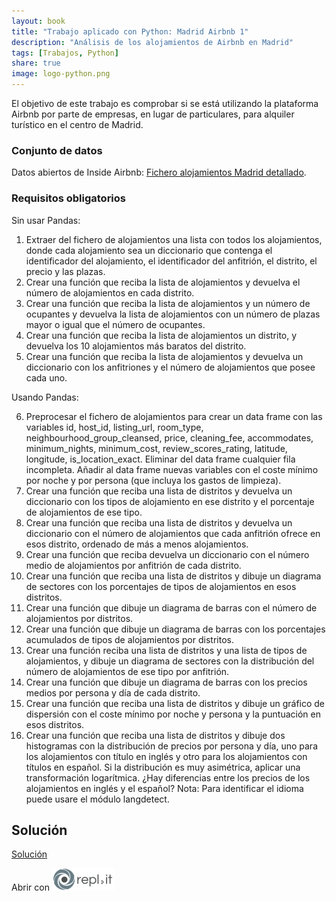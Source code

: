 ```yaml
---
layout: book
title: "Trabajo aplicado con Python: Madrid Airbnb 1"
description: "Análisis de los alojamientos de Airbnb en Madrid"
tags: [Trabajos, Python]
share: true
image: logo-python.png
---
```


El objetivo de este trabajo es comprobar si se está utilizando la plataforma Airbnb por parte de empresas, en lugar de particulares, para alquiler turístico en el centro de Madrid.

### Conjunto de datos

Datos abiertos de Inside Airbnb: <a href="../datos/madrid-airbnb-listings.csv">Fichero alojamientos Madrid detallado</a>.

### Requisitos obligatorios

Sin usar Pandas:

1. Extraer del fichero de alojamientos una lista con todos los alojamientos, donde cada alojamiento sea un diccionario que contenga el identificador del alojamiento, el identificador del anfitrión, el distrito, el precio y las plazas.
2. Crear una función que reciba la lista de alojamientos y devuelva el número de alojamientos en cada distrito.
3. Crear una función que reciba la lista de alojamientos y un número de ocupantes y devuelva la lista de alojamientos con un número de plazas mayor o igual que el número de ocupantes.
4. Crear una función que reciba la lista de alojamientos un distrito, y devuelva los 10 alojamientos más baratos del distrito.
5. Crear una función que reciba la lista de alojamientos y devuelva un diccionario con los anfitriones y el número de alojamientos que posee cada uno.

Usando Pandas:

6. Preprocesar el fichero de alojamientos para crear un data frame con las variables id, host_id, listing_url, room_type, neighbourhood_group_cleansed, price, cleaning_fee, accommodates, minimum_nights, minimum_cost, review_scores_rating, latitude, longitude, is_location_exact. Eliminar del data frame cualquier fila incompleta. Añadir al data frame nuevas variables con el coste mínimo por noche y por persona (que incluya los gastos de limpieza).
7. Crear una función que reciba una lista de distritos y devuelva un diccionario con los tipos de alojamiento en ese distrito y el porcentaje de alojamientos de ese tipo.
8. Crear una función que reciba una lista de distritos y devuelva un diccionario con el número de alojamientos que cada anfitrión ofrece en esos distrito, ordenado de más a menos alojamientos.
9. Crear una función que reciba devuelva un diccionario con el número medio de alojamientos por anfitrión de cada distrito.
10. Crear una función que reciba una lista de distritos y dibuje un diagrama de sectores con los porcentajes de tipos de alojamientos en esos distritos.
11. Crear una función que dibuje un diagrama de barras con el número de alojamientos por distritos.
12. Crear una función que dibuje un diagrama de barras con los porcentajes acumulados de tipos de alojamientos por distritos.
13. Crear una función reciba una lista de distritos y una lista de tipos de alojamientos, y dibuje un diagrama de sectores con la distribución del número de alojamientos de ese tipo por anfitrión.
14. Crear una función que dibuje un diagrama de barras con los precios medios por persona y día de cada distrito.
15. Crear una función que reciba una lista de distritos y dibuje un gráfico de dispersión con el coste mínimo por noche y persona y la puntuación en esos distritos.
16. Crear una función que reciba una lista de distritos y dibuje dos histogramas con la distribución de precios por persona y día, uno para los alojamientos con título en inglés y otro para los alojamientos con títulos en español. Si la distribución es muy asimétrica, aplicar una transformación logarítmica. ¿Hay diferencias entre los precios de los alojamientos en inglés y el español? Nota: Para identificar el idioma puede usare el módulo langdetect.

## Solución

<a href="https://colab.research.google.com/github/asalber/asalber.github.io/blob/master/python/trabajos/soluciones/madrid-airbnb1.ipynb" class="btn btn-info" target="_blank">Solución</a>

Abrir con <a href="https://repl.it/@asalber/madrid-airbnb1"><img src="/images/logo-replit.png" alt="Abrir con repl.it"></a>
